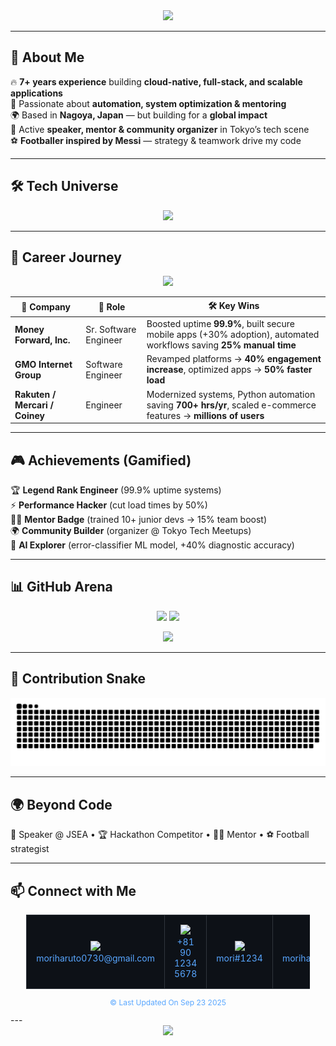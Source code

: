 <!-- Ultra-Creative GitHub Profile for Mori Haruto -->

<!-- Hero Banner -->
<div align="center">
  <img src="https://capsule-render.vercel.app/api?type=wave&height=250&color=0:0f0c29,50:302b63,100:24243e&text=Mori%20Haruto&fontColor=ffffff&fontSize=60&animation=fadeIn&desc=Senior%20Software%20Engineer%20%7C%20Full%20Stack%20%7C%20Cloud%20%7C%20DevOps&descAlignY=65&descAlign=50" />
</div>

---

## 🌌 About Me  

🔥 **7+ years experience** building **cloud-native, full-stack, and scalable applications**  
🧩 Passionate about **automation, system optimization & mentoring**  
🌍 Based in **Nagoya, Japan** — but building for a **global impact**  
🎤 Active **speaker, mentor & community organizer** in Tokyo’s tech scene  
⚽ **Footballer inspired by Messi** — strategy & teamwork drive my code  

---

## 🛠️ Tech Universe  

<p align="center">
  <img src="https://skillicons.dev/icons?i=dotnet,java,python,ts,react,vue,angular,nextjs,flutter,django,spring,docker,kubernetes,jenkins,githubactions,terraform,azure,mysql,postgres,mongodb,redis,linux" />
</p>

---

## 🚀 Career Journey  

<div align="center">
  <img src="https://github.com/haruto-gif/banner/blob/main/journey.gif?raw=true" width="800"/>
</div>

| 🏢 Company | 🚀 Role | 🛠️ Key Wins |
|------------|---------|-------------|
| **Money Forward, Inc.** | Sr. Software Engineer | Boosted uptime **99.9%**, built secure mobile apps (+30% adoption), automated workflows saving **25% manual time** |
| **GMO Internet Group** | Software Engineer | Revamped platforms → **40% engagement increase**, optimized apps → **50% faster load** |
| **Rakuten / Mercari / Coiney** | Engineer | Modernized systems, Python automation saving **700+ hrs/yr**, scaled e-commerce features → **millions of users** |

---

## 🎮 Achievements (Gamified)  

🏆 **Legend Rank Engineer** (99.9% uptime systems)  
⚡ **Performance Hacker** (cut load times by 50%)  
👨‍🏫 **Mentor Badge** (trained 10+ junior devs → 15% team boost)  
🌍 **Community Builder** (organizer @ Tokyo Tech Meetups)  
🤖 **AI Explorer** (error-classifier ML model, +40% diagnostic accuracy)  

---

## 📊 GitHub Arena  

<p align="center">
  <img src="https://github-readme-stats.vercel.app/api?username=moriharuto&show_icons=true&theme=vision-friendly-dark" height="170"/>
  <img src="https://github-readme-streak-stats.herokuapp.com/?user=moriharuto&theme=vision-friendly-dark" height="170"/>
</p>

<p align="center">
  <img src="https://github-readme-activity-graph.vercel.app/graph?username=moriharuto&theme=tokyo-night" />
</p>

---

## 🐍 Contribution Snake  

<p align="center">
  <img src="https://raw.githubusercontent.com/Platane/snk/output/github-contribution-grid-snake-dark.svg" />
</p>

---

## 🌍 Beyond Code  

🎤 Speaker @ JSEA • 🏆 Hackathon Competitor • 👨‍🏫 Mentor • ⚽ Football strategist  

---
## 📫 Connect with Me

<div align="center">
  <table style="background-color:#0d1117; border-collapse: collapse; width: 90%; max-width: 800px;">
    <tr>
      <td align="center" style="padding: 15px; border: 1px solid #30363d;">
        <img src="https://img.icons8.com/ios-filled/24/ffffff/new-post.png"/>
        <br/>
        <a href="mailto:moriharuto0730@gmail.com" style="color: #58a6ff; text-decoration: none;">moriharuto0730@gmail.com</a>
      </td>
      <td align="center" style="padding: 15px; border: 1px solid #30363d;">
        <img src="https://img.icons8.com/ios-filled/24/ffffff/phone.png"/>
        <br/>
        <span style="color:#58a6ff;">+81 90 1234 5678</span>
      </td>
      <td align="center" style="padding: 15px; border: 1px solid #30363d;">
        <img src="https://img.icons8.com/ios-filled/24/ffffff/discord-logo.png"/>
        <br/>
        <span style="color:#58a6ff;">mori#1234</span>
      </td>
      <td align="center" style="padding: 15px; border: 1px solid #30363d;">
        <img src="https://img.icons8.com/ios-filled/24/ffffff/telegram-app.png"/>
        <br/>
        <span style="color:#58a6ff;">moriharuto0730</span>
      </td>
    </tr>
  </table>
  <p style="color:#58a6ff; font-size:12px; margin-top:5px;">© Last Updated On Sep 23 2025</p>
</div>
---

<div align="center">
  <img src="https://capsule-render.vercel.app/api?type=rect&color=gradient&height=60&section=footer&text=✨%20Build.%20Mentor.%20Inspire.%20Code%20with%20Purpose.%20✨&fontSize=20&fontColor=fff" />
</div>
